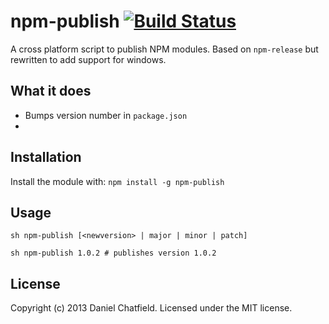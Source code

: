 # npm-publish [![Build Status](https://secure.travis-ci.org/danielchatfield/npm-publish.png?branch=master)](http://travis-ci.org/danielchatfield/npm-publish)

A cross platform script to publish NPM modules. Based on `npm-release` but rewritten to add support for windows.

## What it does

 * Bumps version number in `package.json`
 * 

## Installation
Install the module with: `npm install -g npm-publish`

## Usage

`sh
npm-publish [<newversion> | major | minor | patch]
`

`sh
npm-publish 1.0.2 # publishes version 1.0.2
`


## License
Copyright (c) 2013 Daniel Chatfield. Licensed under the MIT license.
